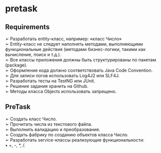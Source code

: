 # pretask  
## Requirements  
➢ Разработать entity-класс, например: «класс Число»  
➢ Entity-класс не следует наполнять методами, выполняющими функциональные действия (методами бизнес-логики, такими как вычисление, поиск и т.д.).  
➢ Все классы приложения должны быть структурированы по пакетам (package).  
➢ Оформление кода должно соответствовать Java Code Convention.  
➢ Для записи логов использовать Log4J2 или SLF4J.  
➢ Разработать тесты на TestNG или JUnit.  
➢ Решение задания хранить на Github.  
➢ Методы класса Objects использовать запрещено.  
## PreTask  
➢ Создать класс Число.  
➢ Прочитать числа из текстового файла.  
➢ Выполнить валидацию и преобразование.  
➢ Создать фабрику по созданию объектов класса Число.  
➢ Разработать service-классы реализующие функциональности:  
   • +, -, *, /. 
